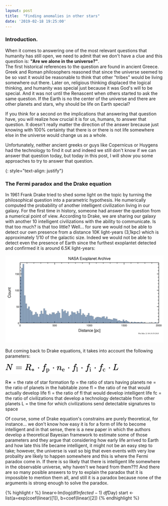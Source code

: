 ```yaml
---
layout: post
title:  "Finding anomalies in other stars"
date: '2019-02-18 19:25:00'
---
```


### Introduction.
When it comes to answering one of the most relevant questions that humanity has still open, we need to admit that we don't have a clue and this question is: **"Are we alone in the universe?"**.   
The first historical references to the question are found in ancient Greece. Greek and Roman philosophers reasoned that since the universe seemed to be so vast it would be reasonable to think that other "tribes" would be living somewhere out there. Later on, religious thinking displaced the logical thinking, and humanity was special just because it was God's will to be special. And it was not until the Renascent when others started to ask the same question. If the Earth is no the center of the universe and there are other planets and stars, why should be life on Earth special?   

If you think for a second on the implications that answering that question have, you will realize how crucial it is for us, humans, to answer that question. It doesn't really matter the direction of the answer brecause just knowing with 100% certainty that there is or there is not life somewhere else in the universe would change us as a whole. 

Unfortunately, neither ancient greeks or guys like Copernicus or Huygens had the technology to find it out and indeed we still don't know if we can answer that question today, but today in this post, I will show you some approaches to try to answer that question. 

{: style="text-align: justify"}
<!--more-->

### The Fermi paradox and the Drake equation
In 1961 Frank Drake tried to shed some light on the topic by turning the philosophical question into a parametric hypothesis. He numerically computed the probability of another intelligent civilization living in our galaxy.  For the first time in history, someone had answer the question from a numerical point of view.  According to Drake, we are sharing our galaxy with another 10 intelligent civilizations with the ability to communicate. Is that too much? is that too little? Well... for sure we would not be able to detect our own presence from a distance 10K light-years (3,1kpc) which is approximately 1/10 of the galactic size. Indeed we would not be able to detect even the presence of Earth since the furthest exoplantet detected and confirmed it is around 6.5K light-years:

![Exoplanets](/images/1920px-Distribution_of_exoplanets_by_distance.png)

But coming back to Drake equations, it takes into account the following parameters:

![DrakeEq](/images/drakeequation.svg)

R∗ = the rate of star formation
fp = the ratio of stars having planets
ne = the ratio of planets in the habitable zone
fl = the ratio of ne that would actually develop life
fi = the ratio of fl that would develop intelligent life
fc = the ratio of civilizations that develop a technology detectable from other planets 
L = the time for which civilizations send detectable signatures to space

Of course, some of Drake equation's constrains are purely theoretical, for instance... we don't know how easy it is for a form of life to become intelligent and in that sense, there is a new paper in which the authors develop a theoretical Bayesian framework to estimate some of those parameters and they argue that considering how early life arrived to Earth and how late this life became intelligent, it might not be an easy step to take; however, the universe is vast so big that even events with very low probality are likely to happen somewhere and this is where the Fermi paradox come in. If there is so likely that there is intelligent life somewhere in the observable universe, why haven't we heard from them??!! 
And there are so many posible answers to try to explain the paradox that it is impossible to mention them all, and still it is a paradox because none of the arguments is strong enough to solve the paradox. 



{% highlight r %}
linear<-lm(log(df$Infected-1)~df$Day)
start <- list(a=exp(coef(linear)[1]), b=coef(linear)[2])
{% endhighlight %}
